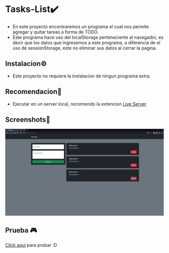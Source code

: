 # Tasks-List✔️

- En este proyecto encontraremos un programa el cual nos permite agregar y quitar tareas a forma de TODO.
- Este programa hace uso del localStorage perteneciente al navegador, es decir que los datos que ingresemos a este programa, a diferencia de el uso de sessionStorage, este no eliminar sus datos al cerrar la pagina.

## Instalacion⚙️

- Este proyecto no requiere la instalacion de ningun programa extra.

## Recomendacion👾

- Ejecutar en un server local, recomiendo la extencion [Live Server](https://marketplace.visualstudio.com/items?itemName=ritwickdey.LiveServer)

## Screenshots📸

![Screenshot](Screenshot-Task-List.png)

## Prueba 🎮

[Click aqui](https://juan-chapur.github.io/Tasks-List/) para probar :D
